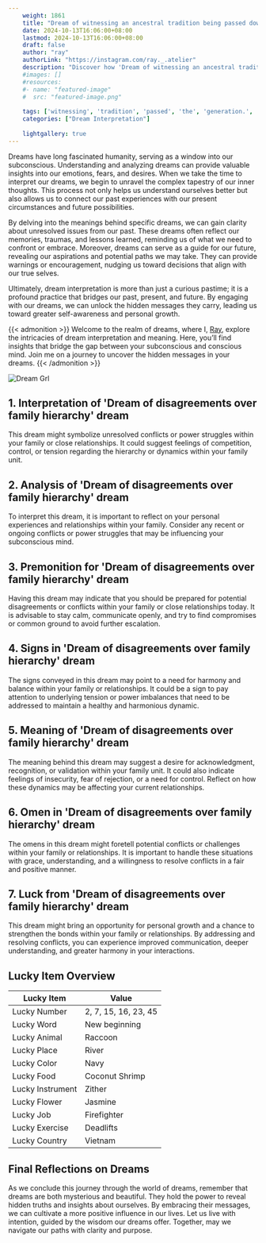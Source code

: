 ```yaml
---
    weight: 1861
    title: "Dream of witnessing an ancestral tradition being passed down to the next generation."  # Assuming 'title' column exists
    date: 2024-10-13T16:06:00+08:00
    lastmod: 2024-10-13T16:06:00+08:00
    draft: false
    author: "ray"
    authorLink: "https://instagram.com/ray._.atelier"
    description: "Discover how 'Dream of witnessing an ancestral tradition being passed down to the next generation.' can interpret your future and uncover its significant meanings in your life."
    #images: []
    #resources:
    #- name: "featured-image"
    #  src: "featured-image.png"
    
    tags: ['witnessing', 'tradition', 'passed', 'the', 'generation.', 'to', 'down', 'ancestral', 'Dream', 'being', 'next', 'an', 'of']
    categories: ["Dream Interpretation"]
    
    lightgallery: true
---
```

    
Dreams have long fascinated humanity, serving as a window into our subconscious. Understanding and analyzing dreams can provide valuable insights into our emotions, fears, and desires. When we take the time to interpret our dreams, we begin to unravel the complex tapestry of our inner thoughts. This process not only helps us understand ourselves better but also allows us to connect our past experiences with our present circumstances and future possibilities.

By delving into the meanings behind specific dreams, we can gain clarity about unresolved issues from our past. These dreams often reflect our memories, traumas, and lessons learned, reminding us of what we need to confront or embrace. Moreover, dreams can serve as a guide for our future, revealing our aspirations and potential paths we may take. They can provide warnings or encouragement, nudging us toward decisions that align with our true selves.

Ultimately, dream interpretation is more than just a curious pastime; it is a profound practice that bridges our past, present, and future. By engaging with our dreams, we can unlock the hidden messages they carry, leading us toward greater self-awareness and personal growth.

{{< admonition >}}
Welcome to the realm of dreams, where I, [Ray](https://instagram.com/ray._.atelier), explore the intricacies of dream interpretation and meaning. Here, you’ll find insights that bridge the gap between your subconscious and conscious mind. Join me on a journey to uncover the hidden messages in your dreams.
{{< /admonition >}}

![Dream Grl](https://cdn.pixabay.com/photo/2017/11/02/03/35/gothic-2910057_1280.jpg "Dream Grl")

## 1. Interpretation of 'Dream of disagreements over family hierarchy' dream
 This dream might symbolize unresolved conflicts or power struggles within your family or close relationships. It could suggest feelings of competition, control, or tension regarding the hierarchy or dynamics within your family unit.

## 2. Analysis of 'Dream of disagreements over family hierarchy' dream
 To interpret this dream, it is important to reflect on your personal experiences and relationships within your family. Consider any recent or ongoing conflicts or power struggles that may be influencing your subconscious mind.

## 3. Premonition for 'Dream of disagreements over family hierarchy' dream
 Having this dream may indicate that you should be prepared for potential disagreements or conflicts within your family or close relationships today. It is advisable to stay calm, communicate openly, and try to find compromises or common ground to avoid further escalation.

## 4. Signs in 'Dream of disagreements over family hierarchy' dream
 The signs conveyed in this dream may point to a need for harmony and balance within your family or relationships. It could be a sign to pay attention to underlying tension or power imbalances that need to be addressed to maintain a healthy and harmonious dynamic.

## 5. Meaning of 'Dream of disagreements over family hierarchy' dream
 The meaning behind this dream may suggest a desire for acknowledgment, recognition, or validation within your family unit. It could also indicate feelings of insecurity, fear of rejection, or a need for control. Reflect on how these dynamics may be affecting your current relationships.

## 6. Omen in 'Dream of disagreements over family hierarchy' dream
 The omens in this dream might foretell potential conflicts or challenges within your family or relationships. It is important to handle these situations with grace, understanding, and a willingness to resolve conflicts in a fair and positive manner.

## 7. Luck from 'Dream of disagreements over family hierarchy' dream
 This dream might bring an opportunity for personal growth and a chance to strengthen the bonds within your family or relationships. By addressing and resolving conflicts, you can experience improved communication, deeper understanding, and greater harmony in your interactions.

## Lucky Item Overview
| Lucky Item          | Value              |
|---------------|--------------------|
| Lucky Number        | 2, 7, 15, 16, 23, 45  |
| Lucky Word          | New beginning |
| Lucky Animal        | Raccoon |
| Lucky Place         | River     |
| Lucky Color         | Navy     |
| Lucky Food          | Coconut Shrimp      |
| Lucky Instrument    | Zither |
| Lucky Flower        | Jasmine    |
| Lucky Job           | Firefighter       |
| Lucky Exercise      | Deadlifts  |
| Lucky Country       | Vietnam    |


##  Final Reflections on Dreams

As we conclude this journey through the world of dreams, remember that dreams are both mysterious and beautiful. They hold the power to reveal hidden truths and insights about ourselves. By embracing their messages, we can cultivate a more positive influence in our lives. Let us live with intention, guided by the wisdom our dreams offer. Together, may we navigate our paths with clarity and purpose.
